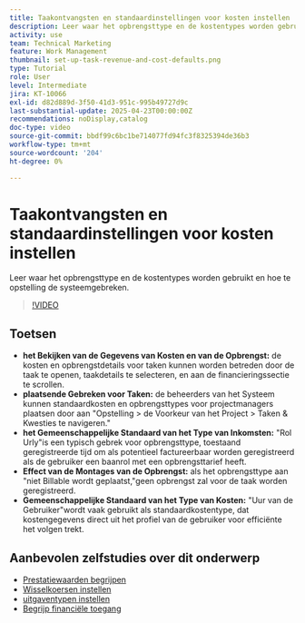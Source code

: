 ```yaml
---
title: Taakontvangsten en standaardinstellingen voor kosten instellen
description: Leer waar het opbrengsttype en de kostentypes worden gebruikt en hoe te opstelling de systeemgebreken.
activity: use
team: Technical Marketing
feature: Work Management
thumbnail: set-up-task-revenue-and-cost-defaults.png
type: Tutorial
role: User
level: Intermediate
jira: KT-10066
exl-id: d82d889d-3f50-41d3-951c-995b49727d9c
last-substantial-update: 2025-04-23T00:00:00Z
recommendations: noDisplay,catalog
doc-type: video
source-git-commit: bbdf99c6bc1be714077fd94fc3f8325394de36b3
workflow-type: tm+mt
source-wordcount: '204'
ht-degree: 0%

---
```



# Taakontvangsten en standaardinstellingen voor kosten instellen

Leer waar het opbrengsttype en de kostentypes worden gebruikt en hoe te opstelling de systeemgebreken.

>[!VIDEO](https://video.tv.adobe.com/v/3457685/?quality=12&learn=on&enablevpops=1)

## Toetsen

* **het Bekijken van de Gegevens van Kosten en van de Opbrengst:** de kosten en opbrengstdetails voor taken kunnen worden betreden door de taak te openen, taakdetails te selecteren, en aan de financieringssectie te scrollen. &#x200B;
* **plaatsende Gebreken voor Taken:** de beheerders van het Systeem kunnen standaardkosten en opbrengsttypes voor projectmanagers plaatsen door aan &quot;Opstelling > de Voorkeur van het Project > Taken &amp; Kwesties te navigeren.&quot;&#x200B;
* **het Gemeenschappelijke Standaard van het Type van Inkomsten:** &quot;Rol Urly&quot;is een typisch gebrek voor opbrengsttype, toestaand geregistreerde tijd om als potentieel factureerbaar worden geregistreerd als de gebruiker een baanrol met een opbrengsttarief heeft. &#x200B;
* **Effect van de Montages van de Opbrengst:** als het opbrengsttype aan &quot;niet Billable wordt geplaatst,&quot;geen opbrengst zal voor de taak worden geregistreerd. &#x200B;
* **Gemeenschappelijke Standaard van het Type van Kosten:** &quot;Uur van de Gebruiker&quot;wordt vaak gebruikt als standaardkostentype, dat kostengegevens direct uit het profiel van de gebruiker voor efficiënte het volgen trekt. &#x200B;


## Aanbevolen zelfstudies over dit onderwerp

* [Prestatiewaarden begrijpen](/help/manage-work/project-finances/understand-performance-metrics.md)
* [Wisselkoersen instellen](/help/manage-work/project-finances/set-up-exchange-rates.md)
* [uitgaventypen instellen](/help/manage-work/project-finances/set-up-expense-types.md)
* [Begrijp financiële toegang](/help/manage-work/project-finances/understand-financial-access.md)
